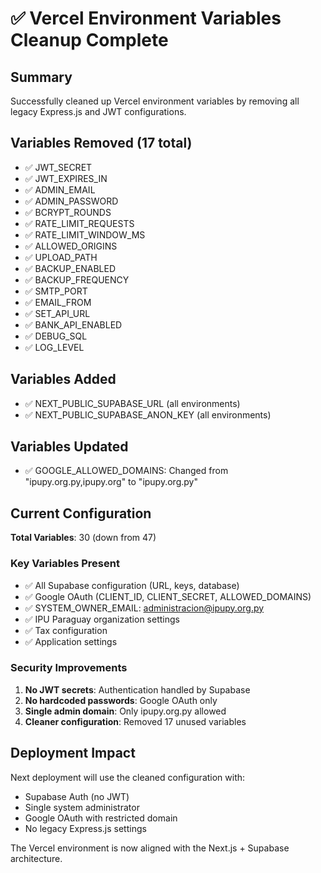 # ✅ Vercel Environment Variables Cleanup Complete

## Summary
Successfully cleaned up Vercel environment variables by removing all legacy Express.js and JWT configurations.

## Variables Removed (17 total)
- ✅ JWT_SECRET
- ✅ JWT_EXPIRES_IN
- ✅ ADMIN_EMAIL
- ✅ ADMIN_PASSWORD
- ✅ BCRYPT_ROUNDS
- ✅ RATE_LIMIT_REQUESTS
- ✅ RATE_LIMIT_WINDOW_MS
- ✅ ALLOWED_ORIGINS
- ✅ UPLOAD_PATH
- ✅ BACKUP_ENABLED
- ✅ BACKUP_FREQUENCY
- ✅ SMTP_PORT
- ✅ EMAIL_FROM
- ✅ SET_API_URL
- ✅ BANK_API_ENABLED
- ✅ DEBUG_SQL
- ✅ LOG_LEVEL

## Variables Added
- ✅ NEXT_PUBLIC_SUPABASE_URL (all environments)
- ✅ NEXT_PUBLIC_SUPABASE_ANON_KEY (all environments)

## Variables Updated
- ✅ GOOGLE_ALLOWED_DOMAINS: Changed from "ipupy.org.py,ipupy.org" to "ipupy.org.py"

## Current Configuration
**Total Variables**: 30 (down from 47)

### Key Variables Present
- ✅ All Supabase configuration (URL, keys, database)
- ✅ Google OAuth (CLIENT_ID, CLIENT_SECRET, ALLOWED_DOMAINS)
- ✅ SYSTEM_OWNER_EMAIL: administracion@ipupy.org.py
- ✅ IPU Paraguay organization settings
- ✅ Tax configuration
- ✅ Application settings

### Security Improvements
1. **No JWT secrets**: Authentication handled by Supabase
2. **No hardcoded passwords**: Google OAuth only
3. **Single admin domain**: Only ipupy.org.py allowed
4. **Cleaner configuration**: Removed 17 unused variables

## Deployment Impact
Next deployment will use the cleaned configuration with:
- Supabase Auth (no JWT)
- Single system administrator
- Google OAuth with restricted domain
- No legacy Express.js settings

The Vercel environment is now aligned with the Next.js + Supabase architecture.